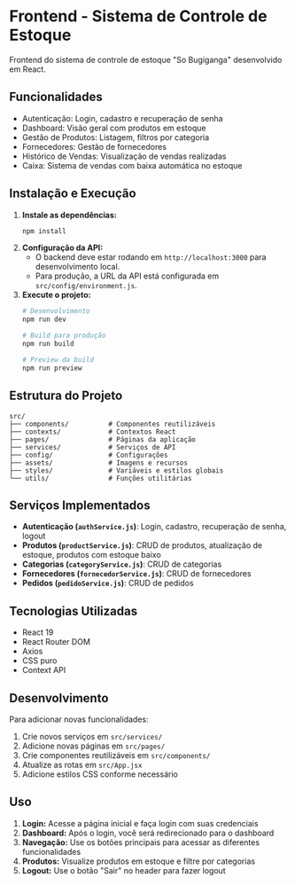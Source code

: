 # Frontend - Sistema de Controle de Estoque

Frontend do sistema de controle de estoque "So Bugiganga" desenvolvido em React.

## Funcionalidades

- Autenticação: Login, cadastro e recuperação de senha
- Dashboard: Visão geral com produtos em estoque
- Gestão de Produtos: Listagem, filtros por categoria
- Fornecedores: Gestão de fornecedores
- Histórico de Vendas: Visualização de vendas realizadas
- Caixa: Sistema de vendas com baixa automática no estoque

## Instalação e Execução

1. **Instale as dependências:**
   ```bash
   npm install
   ```
2. **Configuração da API:**
   - O backend deve estar rodando em `http://localhost:3000` para desenvolvimento local.
   - Para produção, a URL da API está configurada em `src/config/environment.js`.
3. **Execute o projeto:**
   ```bash
   # Desenvolvimento
   npm run dev

   # Build para produção
   npm run build

   # Preview da build
   npm run preview
   ```

## Estrutura do Projeto

```
src/
├── components/          # Componentes reutilizáveis
├── contexts/            # Contextos React
├── pages/               # Páginas da aplicação
├── services/            # Serviços de API
├── config/              # Configurações
├── assets/              # Imagens e recursos
├── styles/              # Variáveis e estilos globais
└── utils/               # Funções utilitárias
```

## Serviços Implementados

- **Autenticação (`authService.js`)**: Login, cadastro, recuperação de senha, logout
- **Produtos (`productService.js`)**: CRUD de produtos, atualização de estoque, produtos com estoque baixo
- **Categorias (`categoryService.js`)**: CRUD de categorias
- **Fornecedores (`fornecedorService.js`)**: CRUD de fornecedores
- **Pedidos (`pedidoService.js`)**: CRUD de pedidos

## Tecnologias Utilizadas

- React 19
- React Router DOM
- Axios
- CSS puro
- Context API

## Desenvolvimento

Para adicionar novas funcionalidades:

1. Crie novos serviços em `src/services/`
2. Adicione novas páginas em `src/pages/`
3. Crie componentes reutilizáveis em `src/components/`
4. Atualize as rotas em `src/App.jsx`
5. Adicione estilos CSS conforme necessário

## Uso

1. **Login:** Acesse a página inicial e faça login com suas credenciais
2. **Dashboard:** Após o login, você será redirecionado para o dashboard
3. **Navegação:** Use os botões principais para acessar as diferentes funcionalidades
4. **Produtos:** Visualize produtos em estoque e filtre por categorias
5. **Logout:** Use o botão "Sair" no header para fazer logout
